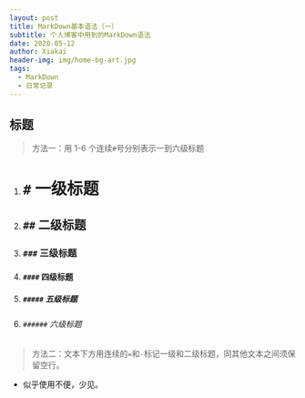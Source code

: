 ```yaml
---
layout: post
title: MarkDown基本语法（一）
subtitle: 个人博客中用到的MarkDown语法
date: 2020-05-12
author: Xiakai
header-img: img/home-bg-art.jpg
tags:
  - MarkDown
  - 日常记录
---
```


## 标题

> 方法一：用 1-6 个连续`#`号分别表示一到六级标题

1. # `#` 一级标题

2. ## `##` 二级标题

3. ### `###` 三级标题

4. #### `####` 四级标题

5. ##### `#####` 五级标题

6. ###### `######` 六级标题

> 方法二：文本下方用连续的`=`和`-`标记一级和二级标题，同其他文本之间须保留空行。

- 似乎使用不便，少见。

